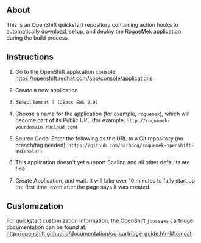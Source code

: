 ## About
This is an OpenShift quickstart repository containing action hooks to automatically download, setup, and deploy the [RogueMek](https://github.com/harbdog/roguemek) application during the build process.

## Instructions
1. Go to the OpenShift application console:
https://openshift.redhat.com/app/console/applications

2. Create a new application

3. Select `Tomcat 7 (JBoss EWS 2.0)`

4. Choose a name for the application (for example, `roguemek`), which will become part of its Public URL (for example, `http://roguemek-yourdomain.rhcloud.com`)

5. Source Code: Enter the following as the URL to a Git repository (no branch/tag needed):
`https://github.com/harbdog/roguemek-openshift-quickstart`

6. This application doesn't yet support Scaling and all other defaults are fine.

7. Create Application, and wait. It will take over 10 minutes to fully start up the first time, even after the page says it was created.

## Customization
For quickstart customization information, the OpenShift `jbossews` cartridge documentation can be found at:
http://openshift.github.io/documentation/oo_cartridge_guide.html#tomcat
